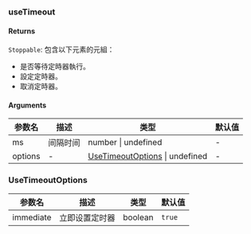 ### useTimeout

#### Returns
`Stoppable`: 包含以下元素的元組：
- 是否等待定時器執行。
- 設定定時器。
- 取消定時器。

#### Arguments
|参数名|描述|类型|默认值|
|---|---|---|---|
|ms|间隔时间|number \| undefined |-|
|options|-|[UseTimeoutOptions](#usetimeoutoptions) \| undefined |-|

### UseTimeoutOptions

|参数名|描述|类型|默认值|
|---|---|---|---|
|immediate|立即设置定时器|boolean |`true`|